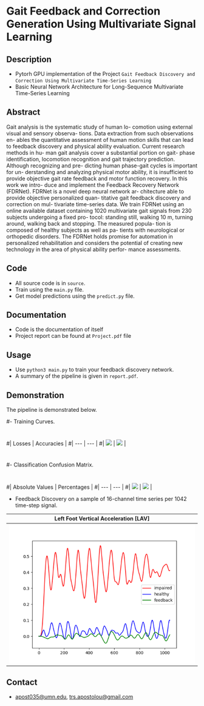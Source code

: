 # Gait Feedback and Correction Generation Using Multivariate Signal Learning

## Description
- Pytorh GPU implementation of the Project `Gait Feedback Discovery and Correction Using Multivariate Time-Series Learning`
- Basic Neural Network Architecture for Long-Sequence Multivariate Time-Series Learning   

## Abstract
Gait analysis is the systematic study of human lo-
comotion using external visual and sensory observa-
tions. Data extraction from such observations en-
ables the quantitative assessment of human motion
skills that can lead to feedback discovery and physical
ability evaluation. Current research methods in hu-
man gait analysis cover a substantial portion on gait-
phase identification, locomotion recognition and gait
trajectory prediction. Although recognizing and pre-
dicting human phase-gait cycles is important for un-
derstanding and analyzing physical motor ability, it
is insufficient to provide objective gait rate feedback
and motor function recovery. In this work we intro-
duce and implement the Feedback Recovery Network
(FDRNet). FDRNet is a novel deep neural network ar-
chitecture able to provide objective personalized quan-
titative gait feedback discovery and correction on mul-
tivariate time-series data. We train FDRNet using an
online available dataset containing 1020 multivariate
gait signals from 230 subjects undergoing a fixed pro-
tocol: standing still, walking 10 m, turning around,
walking back and stopping. The measured popula-
tion is composed of healthy subjects as well as pa-
tients with neurological or orthopedic disorders. The
FDRNet holds promise for automation in personalized
rehabilitation and considers the potential of creating
new technology in the area of physical ability perfor-
mance assessments.

## Code
- All source code is in `source`.
- Train using the `main.py` file.
- Get model predictions using the `predict.py` file.

## Documentation
- Code is the documentation of itself
- Project report can be found at `Project.pdf` file

## Usage
- Use `python3 main.py` to train your feedback discovery network.
- A summary of the pipeline is given in `report.pdf`.

## Demonstration
The pipeline is demonstrated below.

#- Training Curves.
#
#| Losses | Accuracies |
#| --- | --- |
#| ![](./figs/real_loss.PNG) | ![](./figs/real_accuracy.PNG) |
#
#- Classification Confusion Matrix.
#
#| Absolute Values | Percentages |
#| --- | --- |
#| ![](./figs/val_conf_mat.png) | ![](./figs/val_conf_mat_percent.png) |


- Feedback Discovery on a sample of 16-channel time series per 1042 time-step signal.

| Left Foot Vertical Acceleration [LAV]
| --- |
| ![](./results/pred.png)


## Contact
- apost035@umn.edu, trs.apostolou@gmail.com


